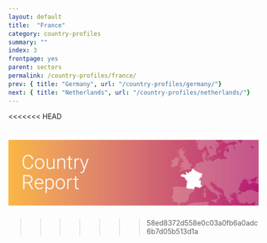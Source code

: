 ```yaml
---
layout: default
title:  "France"
category: country-profiles
summary: ""
index: 3
frontpage: yes
parent: sectors
permalink: /country-profiles/france/
prev: { title: "Germany", url: "/country-profiles/germany/"}
next: { title: "Netherlands", url: "/country-profiles/netherlands/"}
---
```

<<<<<<< HEAD

![An image of France outlined on a map](/assets/images/country_maps/03-France.png)
=======
>>>>>>> 58ed8372d558e0c03a0fb6a0adc6b7d05b513d1a
